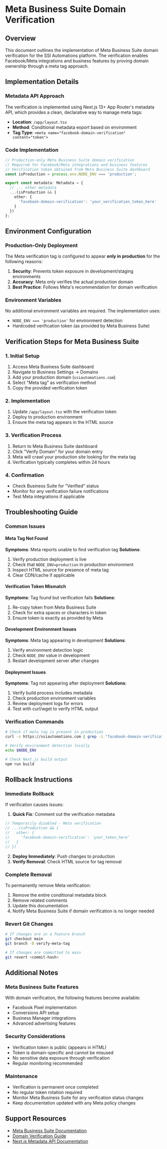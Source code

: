 # Meta Business Suite Domain Verification

## Overview

This document outlines the implementation of Meta Business Suite domain verification for the SSI Automations platform. The verification enables Facebook/Meta integrations and business features by proving domain ownership through a meta tag approach.

## Implementation Details

### Metadata API Approach

The verification is implemented using Next.js 13+ App Router's metadata API, which provides a clean, declarative way to manage meta tags:

- **Location**: `/app/layout.tsx`
- **Method**: Conditional metadata export based on environment
- **Tag Type**: `<meta name="facebook-domain-verification" content="token">`

### Code Implementation

```typescript
// Production-only Meta Business Suite domain verification
// Required for Facebook/Meta integrations and business features
// Verification token obtained from Meta Business Suite dashboard
const isProduction = process.env.NODE_ENV === 'production';

export const metadata: Metadata = {
  // ... other metadata
  ...(isProduction && {
    other: {
      'facebook-domain-verification': 'your_verification_token_here'
    }
  })
};
```

## Environment Configuration

### Production-Only Deployment

The Meta verification tag is configured to appear **only in production** for the following reasons:

1. **Security**: Prevents token exposure in development/staging environments
2. **Accuracy**: Meta only verifies the actual production domain
3. **Best Practice**: Follows Meta's recommendation for domain verification

### Environment Variables

No additional environment variables are required. The implementation uses:
- `NODE_ENV === 'production'` for environment detection
- Hardcoded verification token (as provided by Meta Business Suite)

## Verification Steps for Meta Business Suite

### 1. Initial Setup
1. Access Meta Business Suite dashboard
2. Navigate to Business Settings → Domains
3. Add your production domain (`ssiautomations.com`)
4. Select "Meta tag" as verification method
5. Copy the provided verification token

### 2. Implementation
1. Update `/app/layout.tsx` with the verification token
2. Deploy to production environment
3. Ensure the meta tag appears in the HTML source

### 3. Verification Process
1. Return to Meta Business Suite dashboard
2. Click "Verify Domain" for your domain entry
3. Meta will crawl your production site looking for the meta tag
4. Verification typically completes within 24 hours

### 4. Confirmation
- Check Business Suite for "Verified" status
- Monitor for any verification failure notifications
- Test Meta integrations if applicable

## Troubleshooting Guide

### Common Issues

#### Meta Tag Not Found
**Symptoms**: Meta reports unable to find verification tag
**Solutions**:
1. Verify production deployment is live
2. Check that `NODE_ENV=production` in production environment
3. Inspect HTML source for presence of meta tag
4. Clear CDN/cache if applicable

#### Verification Token Mismatch
**Symptoms**: Tag found but verification fails
**Solutions**:
1. Re-copy token from Meta Business Suite
2. Check for extra spaces or characters in token
3. Ensure token is exactly as provided by Meta

#### Development Environment Issues
**Symptoms**: Meta tag appearing in development
**Solutions**:
1. Verify environment detection logic
2. Check `NODE_ENV` value in development
3. Restart development server after changes

#### Deployment Issues
**Symptoms**: Tag not appearing after deployment
**Solutions**:
1. Verify build process includes metadata
2. Check production environment variables
3. Review deployment logs for errors
4. Test with curl/wget to verify HTML output

### Verification Commands

```bash
# Check if meta tag is present in production
curl -s https://ssiautomations.com | grep -i "facebook-domain-verification"

# Verify environment detection locally
echo $NODE_ENV

# Check Next.js build output
npm run build
```

## Rollback Instructions

### Immediate Rollback

If verification causes issues:

1. **Quick Fix**: Comment out the verification metadata
```typescript
// Temporarily disabled - Meta verification
// ...(isProduction && {
//   other: {
//     'facebook-domain-verification': 'your_token_here'
//   }
// })
```

2. **Deploy Immediately**: Push changes to production
3. **Verify Removal**: Check HTML source for tag removal

### Complete Removal

To permanently remove Meta verification:

1. Remove the entire conditional metadata block
2. Remove related comments
3. Update this documentation
4. Notify Meta Business Suite if domain verification is no longer needed

### Revert Git Changes

```bash
# If changes are in a feature branch
git checkout main
git branch -D verify-meta-tag

# If changes are committed to main
git revert <commit-hash>
```

## Additional Notes

### Meta Business Suite Features

With domain verification, the following features become available:
- Facebook Pixel implementation
- Conversions API setup
- Business Manager integrations
- Advanced advertising features

### Security Considerations

- Verification token is public (appears in HTML)
- Token is domain-specific and cannot be misused
- No sensitive data exposure through verification
- Regular monitoring recommended

### Maintenance

- Verification is permanent once completed
- No regular token rotation required
- Monitor Meta Business Suite for any verification status changes
- Keep documentation updated with any Meta policy changes

## Support Resources

- [Meta Business Suite Documentation](https://www.facebook.com/business/help)
- [Domain Verification Guide](https://www.facebook.com/business/help/321095062152754)
- [Next.js Metadata API Documentation](https://nextjs.org/docs/app/api-reference/functions/generate-metadata)